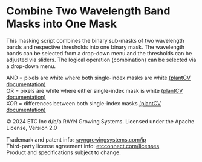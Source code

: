 # Combine Two Wavelength Band Masks into One Mask

This masking script combines the binary sub-masks of two wavelength bands and respective thresholds into one binary mask. 
The wavelength bands can be selected from a drop-down menu and the thresholds can be adjusted via sliders.
The logical operation (combination) can be selected via a drop-down menu.

AND = pixels are white where both single-index masks are white 
[(plantCV documentation)](https://plantcv.readthedocs.io/en/stable/logical_and/)\
OR = pixels are white where either single-index mask is white
[(plantCV documentation)](https://plantcv.readthedocs.io/en/stable/logical_or/) \
XOR = differences between both single-index masks
[(plantCV documentation)](https://plantcv.readthedocs.io/en/stable/logical_xor/)


© 2024 ETC Inc d/b/a RAYN Growing Systems. Licensed under the Apache License, Version 2.0

Trademark and patent info: [rayngrowingsystems.com/ip](https://rayngrowingsystems.com/ip/) \
Third-party license agreement info: [etcconnect.com/licenses](https://www.etcconnect.com/licenses/) \
Product and specifications subject to change.